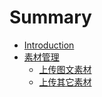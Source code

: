 # Summary

* [Introduction](README.md)
* [素材管理](素材管理.md)
    * [上传图文素材](素材管理－上传图文素材.md)
    * [上传其它素材](素材管理－上传其它素材.md)


